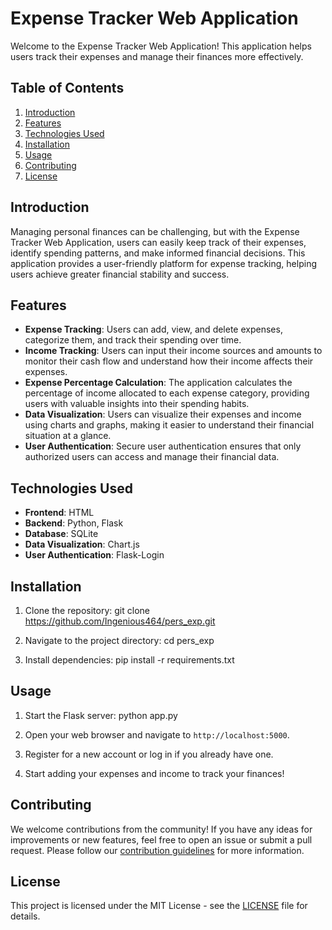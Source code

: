 # Expense Tracker Web Application

Welcome to the Expense Tracker Web Application! This application helps users track their expenses and manage their finances more effectively.

## Table of Contents
1. [Introduction](#introduction)
2. [Features](#features)
3. [Technologies Used](#technologies-used)
4. [Installation](#installation)
5. [Usage](#usage)
6. [Contributing](#contributing)
7. [License](#license)

## Introduction
Managing personal finances can be challenging, but with the Expense Tracker Web Application, users can easily keep track of their expenses, identify spending patterns, and make informed financial decisions. This application provides a user-friendly platform for expense tracking, helping users achieve greater financial stability and success.

## Features
- **Expense Tracking**: Users can add, view, and delete expenses, categorize them, and track their spending over time.
- **Income Tracking**: Users can input their income sources and amounts to monitor their cash flow and understand how their income affects their expenses.
- **Expense Percentage Calculation**: The application calculates the percentage of income allocated to each expense category, providing users with valuable insights into their spending habits.
- **Data Visualization**: Users can visualize their expenses and income using charts and graphs, making it easier to understand their financial situation at a glance.
- **User Authentication**: Secure user authentication ensures that only authorized users can access and manage their financial data.

## Technologies Used
- **Frontend**: HTML
- **Backend**: Python, Flask
- **Database**: SQLite
- **Data Visualization**: Chart.js
- **User Authentication**: Flask-Login

## Installation
1. Clone the repository: git clone https://github.com/Ingenious464/pers_exp.git

2. Navigate to the project directory:
cd pers_exp

3. Install dependencies:
pip install -r requirements.txt


## Usage
1. Start the Flask server:
python app.py

2. Open your web browser and navigate to `http://localhost:5000`.
3. Register for a new account or log in if you already have one.
4. Start adding your expenses and income to track your finances!

## Contributing
We welcome contributions from the community! If you have any ideas for improvements or new features, feel free to open an issue or submit a pull request. Please follow our [contribution guidelines](CONTRIBUTING.md) for more information.

## License
This project is licensed under the MIT License - see the [LICENSE](LICENSE) file for details.


